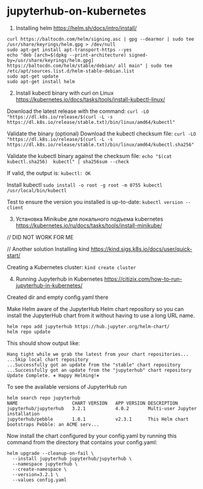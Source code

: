 # jupyterhub-on-kubernetes

1. Installing helm https://helm.sh/docs/intro/install/

```
curl https://baltocdn.com/helm/signing.asc | gpg --dearmor | sudo tee /usr/share/keyrings/helm.gpg > /dev/null
sudo apt-get install apt-transport-https --yes
echo "deb [arch=$(dpkg --print-architecture) signed-by=/usr/share/keyrings/helm.gpg] https://baltocdn.com/helm/stable/debian/ all main" | sudo tee /etc/apt/sources.list.d/helm-stable-debian.list
sudo apt-get update
sudo apt-get install helm
```

2. Install kubectl binary with curl on Linux https://kubernetes.io/docs/tasks/tools/install-kubectl-linux/

Download the latest release with the command:
```curl -LO "https://dl.k8s.io/release/$(curl -L -s https://dl.k8s.io/release/stable.txt)/bin/linux/amd64/kubectl"```

Validate the binary (optional)
Download the kubectl checksum file:
```curl -LO "https://dl.k8s.io/release/$(curl -L -s https://dl.k8s.io/release/stable.txt)/bin/linux/amd64/kubectl.sha256"```

Validate the kubectl binary against the checksum file:
```echo "$(cat kubectl.sha256)  kubectl" | sha256sum --check```

If valid, the output is:
```kubectl: OK```

Install kubectl
```sudo install -o root -g root -m 0755 kubectl /usr/local/bin/kubectl```

Test to ensure the version you installed is up-to-date:
```kubectl version --client```


3. Установка Minikube для локального подъема kubernetes https://kubernetes.io/ru/docs/tasks/tools/install-minikube/
   
// DID NOT WORK FOR ME

// Another solution
Installing kind https://kind.sigs.k8s.io/docs/user/quick-start/

Creating a Kubernetes cluster:
`kind create cluster`


4. Running Jupyterhub in Kubernetes https://citizix.com/how-to-run-jupyterhub-in-kubernetes/

Created dir and empty config.yaml there

Make Helm aware of the JupyterHub Helm chart repository so you can install the JupyterHub chart from it without having to use a long URL name.

```
helm repo add jupyterhub https://hub.jupyter.org/helm-chart/
helm repo update
```
This should show output like:
```
Hang tight while we grab the latest from your chart repositories...
...Skip local chart repository
...Successfully got an update from the "stable" chart repository
...Successfully got an update from the "jupyterhub" chart repository
Update Complete. ⎈ Happy Helming!⎈
```
To see the available versions of JupyterHub run
```
helm search repo jupyterhub
NAME                 	CHART VERSION	APP VERSION	DESCRIPTION                                       
jupyterhub/jupyterhub	3.2.1        	4.0.2      	Multi-user Jupyter installation                   
jupyterhub/pebble    	1.0.1        	v2.3.1     	This Helm chart bootstraps Pebble: an ACME serv...
```
Now install the chart configured by your config.yaml by running this command from the directory that contains your config.yaml:
```
helm upgrade --cleanup-on-fail \
  --install jupyterhub jupyterhub/jupyterhub \
  --namespace jupyterhub \
  --create-namespace \
  --version=3.2.1 \
  --values config.yaml
```

